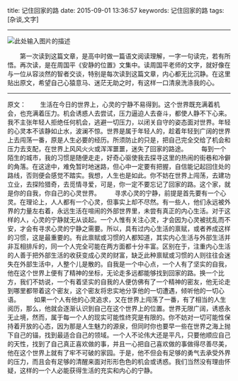 ﻿title: 记住回家的路
date: 2015-09-01 13:36:57
keywords: 记住回家的路
tags: [杂谈,文字]

---

![此处输入图片的描述][1]

　　第一次读到这篇文章，是高中时做一篇语文阅读理解，一字一句读完，若有所悟。再次读，是在周国平《安静的位置》文集中。读周国平老师的文字，就好像在与一位从容淡然的智者交谈，特别是每次读到这篇文章，内心都无比沉静。在这里贴出原文，希望自己心猿意马、迷茫无助之时，有这样一口清泉洗涤我的心。

 


----------


原文：
　　生活在今日的世界上，心灵的宁静不易得到。这个世界既充满着机会，也充满着压力。机会诱惑人去尝试，压力逼迫人去奋斗，都使人静不下心来。我不主张年轻人拒绝任何机会，逃避一切压力，以闭关自守的姿态面对世界。年轻的心灵本不该静如止水，波澜不惊。世界是属于年轻人的，趁着年轻到广阔的世界上去闯荡一番，原是人生必要的经历。所须防止的只是，把自己完全交给了机会和压力去支配，在世界上风风火火或浑浑噩噩，迷失了回家的路途。
　　每到一个陌生的城市，我的习惯是随便走走，好奇心驱使我去探寻这里的热闹的街巷和冷僻的角落。在这途中，难免暂时地迷路，但心中一定要有把握，自信能记起回住处的路线，否则便会感觉不踏实。我想，人生也是如此。你不妨在世界上闯荡，去建功立业，去探险猎奇，去觅情寻爱，可是，你一定不要忘记了回家的路。这个家，就是你的自我，你自己的心灵世界。
　　寻求心灵的宁静，前提是首先要有一个心灵。在理论上，人人都有一个心灵，但事实上却不尽然。有一些人，他们永远被外界的力量左右着，永远生活在喧闹的外部世界里，未尝有真正的内心生活。对于这样的人，心灵的宁静就无从谈起。一个人惟有关注心灵，才会因为心灵被扰乱而不安，才会有寻求心灵的宁静之需要。所以，具有过内心生活的禀赋，或者养成这样的习惯，这是最重要的。有此禀赋或习惯的人都知道，其实内心生活与外部生活并非互相排斥的，同一个人完全可能在两方面都十分丰富。区别在于，注重内心生活的人善于把外部生活的收获变成心灵的财富，缺乏此种禀赋或习惯的人则往往会迷失在外部生活中，人整个儿是散的。自我是一个中心点，一个人有了坚实的自我，他在这个世界上便有了精神的坐标，无论走多远都能够找到回家的路。换一个比方，我们不妨说，一个有着坚实的自我的人便仿佛有了一个精神的密友，他无论走到哪里都带着这个密友，这个密友将忠实地分享他的一切遭遇，倾听他的一切心语。 
　　如果一个人有他的心灵追求，又在世界上闯荡了一番，有了相当的人生阅历，那么，他就会逐渐认识到自己在这个世界上的位置。世界无限广阔，诱惑永无止境，然而，属于每一个人的现实可能性终究是有限的。你不妨对一切可能性保持着开放的心态，因为那是人生魅力的源泉，但同时你也要早一些在世界之海上抛下自己的锚，找到最适合自己的领域。一个人不论伟大还是平凡，只要他顺应自己的天性，找到了自己真正喜欢做的事，并且一心把自己喜欢做的事做得尽善尽美，他在这个世界上就有了牢不可破的家园。于是，他不但会有足够的勇气去承受外界的压力，而且会有足够的清醒来面对形形色色的机会或诱惑。我们当然没有理由怀疑，这样的一个人必能获得生活的充实和内心的宁静。


  [1]: http://ww1.sinaimg.cn/large/83110eaagw1evmwwzz8q3j20bo09maa7.jpg